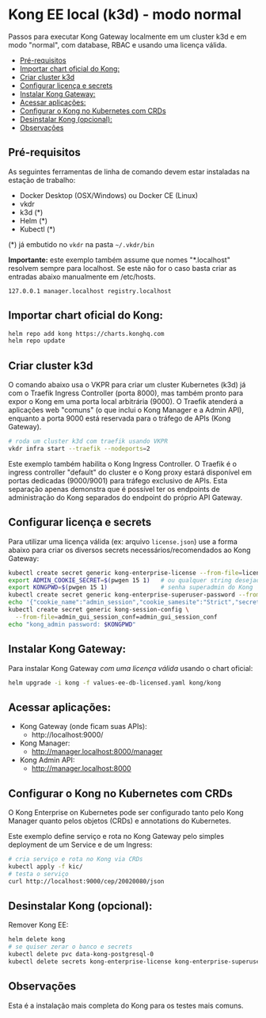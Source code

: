# Kong EE local (k3d) - modo normal <!-- omit in toc -->

Passos para executar Kong Gateway localmente em um cluster k3d e em modo "normal", com database, RBAC e usando uma licença válida.

- [Pré-requisitos](#pré-requisitos)
- [Importar chart oficial do Kong:](#importar-chart-oficial-do-kong)
- [Criar cluster k3d](#criar-cluster-k3d)
- [Configurar licença e secrets](#configurar-licença-e-secrets)
- [Instalar Kong Gateway:](#instalar-kong-gateway)
- [Acessar aplicações:](#acessar-aplicações)
- [Configurar o Kong no Kubernetes com CRDs](#configurar-o-kong-no-kubernetes-com-crds)
- [Desinstalar Kong (opcional):](#desinstalar-kong-opcional)
- [Observações](#observações)

## Pré-requisitos

As seguintes ferramentas de linha de comando devem estar instaladas na estação de trabalho:

- Docker Desktop (OSX/Windows) ou Docker CE (Linux)
- vkdr
- k3d (*)
- Helm (*)
- Kubectl (*)

(*) já embutido no `vkdr` na pasta `~/.vkdr/bin`

**Importante:** este exemplo também assume que nomes "*.localhost" resolvem sempre para localhost. Se este não for o caso basta criar as entradas abaixo manualmente em /etc/hosts.

```
127.0.0.1 manager.localhost registry.localhost
```

## Importar chart oficial do Kong:

```sh
helm repo add kong https://charts.konghq.com
helm repo update
```

## Criar cluster k3d

O comando abaixo usa o VKPR para criar um cluster Kubernetes (k3d) já com o Traefik Ingress Controller (porta 8000), mas também pronto para expor o Kong em uma porta local arbitrária (9000). O Traefik atenderá a aplicações web "comuns" (o que inclui o Kong Manager e a Admin API), enquanto a porta 9000 está reservada para o tráfego de APIs (Kong Gateway). 

```sh
# roda um cluster k3d com traefik usando VKPR
vkdr infra start --traefik --nodeports=2
```

Este exemplo também habilita o Kong Ingress Controller. O Traefik é o ingress controller "default" do cluster e o Kong proxy estará disponível em portas dedicadas (9000/9001) para tráfego exclusivo de APIs. Esta separação apenas demonstra que é possível ter os endpoints de administração do Kong separados do endpoint do próprio API Gateway.

## Configurar licença e secrets

Para utilizar uma licença válida (ex: arquivo `license.json`) use a forma abaixo para criar os diversos secrets necessários/recomendados ao Kong Gateway:

```sh
kubectl create secret generic kong-enterprise-license --from-file=license=./license.json
export ADMIN_COOKIE_SECRET=$(pwgen 15 1)   # ou qualquer string desejada
export KONGPWD=$(pwgen 15 1)               # senha superadmin do Kong
kubectl create secret generic kong-enterprise-superuser-password --from-literal=password=$KONGPWD
echo '{"cookie_name":"admin_session","cookie_samesite":"Strict","secret":"'$ADMIN_COOKIE_SECRET'","cookie_secure":false,"storage":"kong"}' > admin_gui_session_conf
kubectl create secret generic kong-session-config \
  --from-file=admin_gui_session_conf=admin_gui_session_conf
echo "kong_admin password: $KONGPWD"
```

## Instalar Kong Gateway:

Para instalar Kong Gateway *com uma licença válida* usando o chart oficial:

```sh
helm upgrade -i kong -f values-ee-db-licensed.yaml kong/kong
```

## Acessar aplicações:

* Kong Gateway (onde ficam suas APIs):
  * http://localhost:9000/
* Kong Manager:
  * http://manager.localhost:8000/manager
* Kong Admin API:
  * http://manager.localhost:8000

## Configurar o Kong no Kubernetes com CRDs

O Kong Enterprise on Kubernetes pode ser configurado tanto pelo Kong Manager quanto pelos objetos (CRDs) e annotations do Kubernetes. 

Este exemplo define serviço e rota no Kong Gateway pelo simples deployment de um Service e de um Ingress:

```sh
# cria serviço e rota no Kong via CRDs
kubectl apply -f kic/
# testa o serviço
curl http://localhost:9000/cep/20020080/json
```

## Desinstalar Kong (opcional):

Remover Kong EE:

```sh
helm delete kong
# se quiser zerar o banco e secrets
kubectl delete pvc data-kong-postgresql-0
kubectl delete secrets kong-enterprise-license kong-enterprise-superuser-password kong-session-config
```

## Observações

Esta é a instalação mais completa do Kong para os testes mais comuns.
